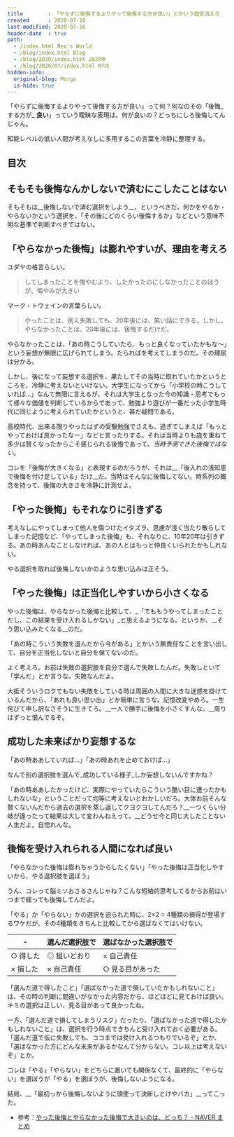 ```yaml
---
title        : 「やらずに後悔するよりやって後悔する方が良い」とかいう戯言消えろ
created      : 2020-07-16
last-modified: 2020-07-16
header-date  : true
path:
  - /index.html Neo's World
  - /blog/index.html Blog
  - /blog/2020/index.html 2020年
  - /blog/2020/07/index.html 07月
hidden-info:
  original-blog: Murga
  is-hide: true
---
```


「やらずに後悔するよりやって後悔する方が良い」って何？何なのその「後悔_する方が_ __良い__」っていう曖昧な表現は。何が良いの？どっちにしろ後悔してんじゃん。

知能レベルの低い人間が考えなしに多用するこの言葉を冷静に整理する。

## 目次

## そもそも後悔なんかしないで済むにこしたことはない

そもそもは__後悔しないで済む選択をしよう__、というべきだ。何かをやるか・やらないかという選択を、「その後にどのくらい後悔するか」などという意味不明な基準で判断すべきではない。

## 「やらなかった後悔」は膨れやすいが、理由を考えろ

ユダヤの格言らしい。

> してしまったことを悔やむより、したかったのにしなかったことのほうが、悔やみが大きい

マーク・トウェインの言葉らしい。

> やったことは、例え失敗しても、20年後には、笑い話にできる。しかし、やらなかったことは、20年後には、後悔するだけだ。

やらなかったことは、「あの時こうしていたら、もっと良くなっていたかもな〜」という妄想が無限に広げられてしまう。たらればを考えてしまうのだ。その理屈は分かる。

しかし、後になって妄想する選択を、果たしてその当時に取れていたかというところを、冷静に考えないといけない。大学生になってから「小学校の時こうしていれば…」なんて無限に言えるが、それは大学生となった今の知識・思考でもって様々な価値を判断しているからであって、勉強より遊びが一番だった小学生時代に同じように考えられていたかというと、甚だ疑問である。

高校時代、出来る限りやったはずの受験勉強でさえも、過ぎてしまえば「もっとやっておけば良かったなー」などと言ったりする。それは当時よりも歳を重ねて多少は賢くなったからこそ感じられる後悔であって、_当時予測できた後悔ではない_。

コレを「後悔が大きくなる」と表現するのだろうが、それは__「後入れの浅知恵で後悔を付け足している」だけ__だ。当時はそんなに後悔してない。時系列の概念を持って、後悔の大きさを冷静に計測せよ。

## 「やった後悔」もそれなりに引きずる

考えなしにやってしまって他人を傷つけたイタズラ、思慮が浅く当たり散らしてしまった記憶など、「やってしまった後悔」も、それなりに、10年20年は引きずる。あの時あんなことしなければ、あの人とはもっと仲良くいられたかもしれない。

やる選択を取れば後悔しないかのような思い込みは正そう。

## 「やった後悔」は正当化しやすいから小さくなる

やった後悔は、やらなかった後悔と比較して、_「でももうやってしまったことだし、この結果を受け入れるしかない」_と思えるようになる。というか、__そう思い込みたくなる__のだ。

「あの時こういう失敗を選んだから今がある」とかいう無責任なことを言い出して、自分を正当化しないと自分を保てないのだ。

よく考えろ。お前は失敗の選択肢を自分で選んで失敗したんだ。失敗しといて「学んだ」とか言うな。失敗なんだよ。

大抵そういうロクでもない失敗をしている時は周囲の人間に大きな迷惑を掛けているんだから、「あれも良い思い出」とか簡単に言うな。記憶改変やめろ。一生侘びて申し訳なさそうに生きてろ。__一人で勝手に後悔を小さくすんな。__周りはずっと恨んでるぞ。

## 成功した未来ばかり妄想するな

「あの時ああしていれば…」「あの時あれを止めておけば…」

なんで別の選択肢を選んで_成功している様子_しか妄想しないんですかね？

「あの時ああしたかったけど、実際にやっていたらこういう酷い目に遭ったかもしれないな」ということだって均等に考えないとおかしいだろ。大体お前そんな賢くないんだから過去の選択を蒸し返してクヨクヨしてんだろ？__一つくらい分岐が違ったって結果は大して変わんねえって。__どうせ今と同じ大したことない人生だよ。自惚れんな。

## 後悔を受け入れられる人間になれば良い

「やらなかった後悔は膨れちゃうからしたくない」「やった後悔は正当化しやすいから、やる選択肢を選ぼう」

うん、コレって脳ミソおさるさんじゃね？こんな短絡的思考してるからお前はいつまで経っても後悔してんだよ。

「やる」か「やらない」かの選択を迫られた時に、2×2 = 4種類の損得が登場するワケだが、その4種類をきちんと比較してから選ばなくてはいけない。

| -         | 選んだ選択肢で | 選ばなかった選択肢で |
|-----------|----------------|----------------------|
| ○ 得した | ◎ 狙いどおり  | × 自己責任          |
| × 損した | × 自己責任    | ○ 見る目があった    |

「選んだ道で得したこと」「選ばなかった道で損していたかもしれないこと」は、その時の判断に間違いがなかった内容だから、ほどほどに見ておけば良い。キミの選択は正しい、見る目があって良かったね。

一方、「選んだ道で損してしまうリスク」だったり、「選ばなかった道で得したかもしれないこと」は、選択を行う時点できちんと受け入れておく必要がある。「選んだ道で仮に失敗しても、ココまでは受け入れるつもりでいるぞ」とか、「選ばなかった方にどんな未来があるかなんて分からない。コレ以上は考えないぞ」とか。

コレは「やる」「やらない」をどちらに置いても関係なくて、最終的に「やらない」を選ぼうが「やる」を選ぼうが、後悔しないようになる。

結局、__「最初っから後悔しないように頭使って決断しとけやバカ」__ってこった。

- 参考：[やった後悔とやらなかった後悔で大きいのは、どっち？ - NAVER まとめ](https://matome.naver.jp/odai/2137553076281901401)
